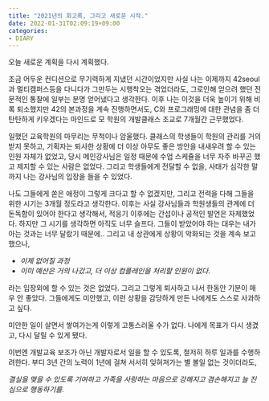 ```yaml
---
title: "2021년의 회고록, 그리고 새로운 시작."
date: 2022-01-31T02:09:19+09:00
categories:
- DIARY
---
```


오늘 새로운 계획을 다시 계획했다.

조금 어두운 컨디션으로 무기력하게 지냈던 시간이었지만 사실 나는 이제까지 42seoul과 멀티캠퍼스등을 다니다가 그만두는 시행착오는 겪었더라도,
그로인해 얻으려 했던 전문적인 통찰에 일부는 분명 얻어냈다고 생각한다.
이후 나는 이것을 더욱 높이기 위해 비록 퇴소했지만 42의 본과정을 계속 진행하면서도,
C와 프로그래밍에 대한 관념을 좀 더 탄탄하게 키우겠다는 마인드로 모 학원의 개발클래스 조교로 7개월간 근무했었다.

일했던 교육학원의 마무리는 무척이나 암울했다.
클래스의 학생들이 학원의 관리를 거의 받지 못하고, 기획자는 퇴사한 상황에
더 이상 아무도 좋은 방안을 내새우려 할 수 있는 인원 자체가 없었고,
당시 메인강사님은 일정 때문에 수업 스케쥴을 너무 자주 바꾸곤 했고 제지할 수 있는 사람은 없었다.
그리고 학생들에게 전달할 수 없을, 사태가 심각한 말까지 나는 강사님의 입장을 들을 수 있었다.

나도 그들에게 쏟은 애정이 그렇게 크다고 할 수 없겠지만, 그리고 전력을 다해 그들을 위한 시기는 3개월 정도라고 생각한다.
이후는 사실 강사님들과 학원생들의 관계에 더 돈독함이 있어야 한다고 생각해서, 적응기 이후에는 간섭이나 공적인 발언은 자제했었다.
하지만 그 시기를 생각하면 아직도 너무 슬프다. 그들이 받았어야 하는 대우는 내가 아는 것과는 너무 달랐기 때문에..
그리고 내 상관에게 상황이 악화되는 것을 계속 보고했으나,

- *이제 없어질 과정*
- *이미 예산은 거의 나갔고, 더 이상 컴플레인을 처리할 인원이 없다.*

라는 입장외에 할 수 있는 것은 없었다.
그리고 그렇게 퇴사하고 나서 한동안 기분이 매우 안 좋았다. 그들에게도 미안했고, 이런 상황을 감당하게 만든 나에게도 스스로 사과하고 싶다.

미안한 일이 살면서 쌓여가는게 이렇게 고통스러울 수가 없다.
나에게 목표가 다시 생겼고, 다시 달릴 수 있게 됐다.

이번엔 개발교육 보조가 아닌 개발자로서 일을 할 수 있도록, 철저히 하루 일과를 수행하려한다.
부디 3년 간의 노력이 1년에 걸쳐 서서히 잊혀져가는 별 볼일 없는 것이더라도,

*결실을 맺을 수 있도록 기여하고 가족을 사랑하는 마음으로 강해지고 겸손해지고 늘 진심으로 행동하기를.*

